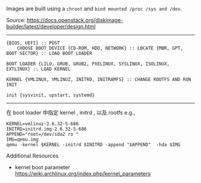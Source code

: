 Images are built using a `chroot` and `bind mounted /proc /sys and /dev`.

Source: https://docs.openstack.org/diskimage-builder/latest/developer/design.html

---

```
{BIOS, UEFI} :: POST
    CHOOSE BOOT DEVICE {CD-ROM, HDD, NETWORK} :: LOCATE {MBR, GPT, BOOT SECTOR} :: LOAD BOOT LOADER

BOOT LOADER {LILO, GRUB, GRUB2, PXELINUX, SYSLINUX, ISOLINUX, EXTLINUX} :: LOAD KERNEL

KERNEL {VMLINUX, VMLINUZ, INITRD, INITRAMFS} :: CHANGE ROOTFS AND RUN INIT

init {sysvinit, upstart, systemd}
```

---

在 boot loader 中指定 kernel , initrd , 以及 rootfs e.g.,

```
KERNEL=vmlinuz-2.6.32-5-686
INITRD=initrd.img-2.6.32-5-686
APPEND="root=/dev/sda2 ro "
IMG=qemu.img
qemu -kernel $KERNEL -initrd $INITRD -append "$APPEND"  -hda $IMG
```

Additional Resources

* kernel boot parameter https://wiki.archlinux.org/index.php/kernel_parameters
